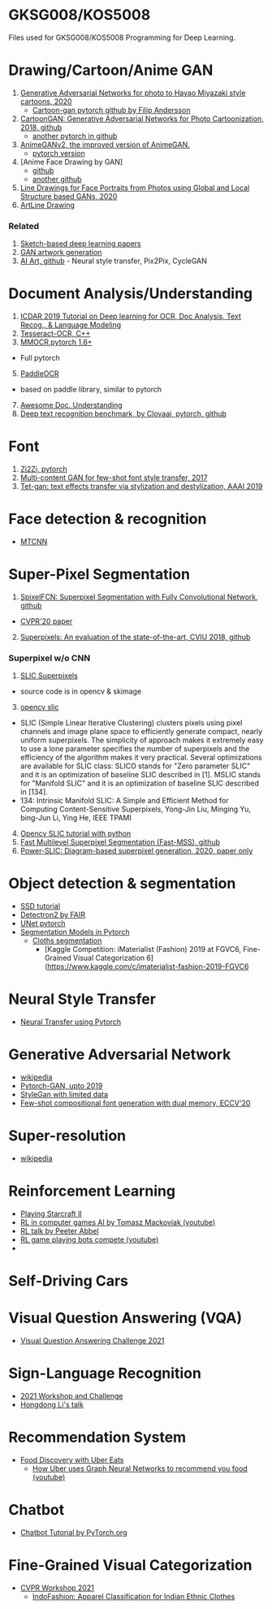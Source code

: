 # GKSG008/KOS5008 

Files used for GKSG008/KOS5008 Programming for Deep Learning.

# Drawing/Cartoon/Anime GAN
1. [Generative Adversarial Networks for photo to Hayao Miyazaki style cartoons, 2020](https://arxiv.org/abs/2005.07702)
    - [Cartoon-gan pytorch github by Filip Andersson](https://github.com/FilipAndersson245/cartoon-gan)
1. [CartoonGAN: Generative Adversarial Networks for Photo Cartoonization, 2018, github](https://github.com/znxlwm/pytorch-CartoonGAN)
    - [another pytorch in github](https://github.com/TobiasSunderdiek/cartoon-gan)
1. [AnimeGANv2, the improved version of AnimeGAN.](https://github.com/TachibanaYoshino/AnimeGANv2)
    - [pytorch version](https://github.com/bryandlee/animegan2-pytorch)
1. [Anime Face Drawing by GAN]
    - [github](https://github.com/jayleicn/animeGAN)
    - [another github](https://github.com/nikitaa30/Manga-GAN)
1. [Line Drawings for Face Portraits from Photos using Global and Local Structure based GANs, 2020](https://github.com/yiranran/APDrawingGAN2)
1. [ArtLine Drawing](https://github.com/vijishmadhavan/ArtLine)

### Related
  1. [Sketch-based deep learning papers](https://github.com/qyzdao/Sketch-Based-Deep-Learning)
  1. [GAN artwork generation](https://github.com/otepencelik/GAN-Artwork-Generation)
  1. [AI Art, github](https://github.com/Adi-iitd/AI-Art)
    - Neural style transfer, Pix2Pix, CycleGAN

# Document Analysis/Understanding
1. [ICDAR 2019 Tutorial on Deep learning for OCR, Doc Analysis, Text Recog., & Language Modeling](https://github.com/tmbdev-tutorials/icdar2019-tutorial)
2. [Tesseract-OCR, C++](https://github.com/tesseract-ocr/tesseract)
3. [MMOCR,pytorch 1.6+](https://github.com/open-mmlab/mmocr)
  - Full pytorch 
5. [PaddleOCR](https://github.com/PaddlePaddle/PaddleOCR)
  - based on paddle library, similar to pytorch
7. [Awesome Doc. Understanding](https://github.com/tstanislawek/awesome-document-understanding)
8. [Deep text recognition benchmark, by Clovaai, pytorch, github](https://github.com/clovaai/deep-text-recognition-benchmark)

# Font
1. [Zi2Zi, pytorch](https://github.com/EuphoriaYan/zi2zi-pytorch)
1. [Multi-content GAN for few-shot font style transfer, 2017](https://github.com/azadis/MC-GAN)
2. [Tet-gan: text effects transfer via stylization and destylization, AAAI 2019](https://github.com/williamyang1991/TET-GAN)

# Face detection & recognition
- [MTCNN](https://github.com/timesler/facenet-pytorch/blob/master/examples/face_tracking.ipynb)

# Super-Pixel Segmentation
1. [SpixelFCN: Superpixel Segmentation with Fully Convolutional Network, github](https://github.com/fuy34/superpixel_fcn)
  - [CVPR'20 paper](https://openaccess.thecvf.com/content_CVPR_2020/papers/Yang_Superpixel_Segmentation_With_Fully_Convolutional_Networks_CVPR_2020_paper.pdf)
2. [Superpixels: An evaluation of the state-of-the-art, CVIU 2018, github](https://github.com/davidstutz/superpixel-benchmark)
 
### Superpixel w/o CNN
1. [SLIC Superpixels](https://ivrlwww.epfl.ch/supplementary_material/RK_SLICSuperpixels/index.html)
  - source code is in opencv & skimage
3. [opencv slic](https://docs.opencv.org/3.4/d3/da9/classcv_1_1ximgproc_1_1SuperpixelSLIC.html#details)
  -  SLIC (Simple Linear Iterative Clustering) clusters pixels using pixel channels and image plane space to efficiently generate compact, nearly uniform superpixels. The simplicity of approach makes it extremely easy to use a lone parameter specifies the number of superpixels and the efficiency of the algorithm makes it very practical. Several optimizations are available for SLIC class: SLICO stands for "Zero parameter SLIC" and it is an optimization of baseline SLIC described in [1]. MSLIC stands for "Manifold SLIC" and it is an optimization of baseline SLIC described in [134].
  -  134: Intrinsic Manifold SLIC: A Simple and Efficient Method for Computing Content-Sensitive Superpixels, Yong-Jin Liu, Minging Yu, bing-Jun Li, Ying He, IEEE TPAMI
4. [Opencv SLIC tutorial with python](https://www.pyimagesearch.com/2014/07/28/a-slic-superpixel-tutorial-using-python/)
5. [Fast Multilevel Superpixel Segmentation (Fast-MSS), github](https://github.com/JordanMakesMaps/Fast-Multilevel-Superpixel-Segmentation)
6. [Power-SLIC: Diagram-based superpixel generation, 2020, paper only](https://arxiv.org/pdf/2012.11772.pdf)

# Object detection & segmentation
- [SSD tutorial](https://github.com/sgrvinod/a-PyTorch-Tutorial-to-Object-Detection)
- [Detectron2 by FAIR](https://github.com/facebookresearch/detectron2)
- [UNet pytorch](https://github.com/milesial/Pytorch-UNet)
- [Segmentation Models in Pytorch](https://github.com/qubvel/segmentation_models.pytorch)
  - [Cloths segmentation](https://github.com/ternaus/cloths_segmentation)
    - [Kaggle Competition: iMaterialist (Fashion) 2019 at FGVC6, Fine-Grained Visual Categorization 6](https://www.kaggle.com/c/imaterialist-fashion-2019-FGVC6

# Neural Style Transfer
- [Neural Transfer using Pytorch](https://pytorch.org/tutorials/advanced/neural_style_tutorial.html)

# Generative Adversarial Network
- [wikipedia](https://en.wikipedia.org/wiki/Generative_adversarial_network)
- [Pytorch-GAN, upto 2019](https://github.com/eriklindernoren/PyTorch-GAN)
- [StyleGan with limited data](https://github.com/NVlabs/stylegan2-ada-pytorch)
- [Few-shot compositional font generation with dual memory, ECCV'20](https://github.com/clovaai/dmfont)

# Super-resolution
- [wikipedia](https://en.wikipedia.org/wiki/Super-resolution_imaging)

# Reinforcement Learning
- [Playing Starcraft II](http://bennycheung.github.io/adventures-in-deep-reinforcement-learning)
- [RL in computer games AI by Tomasz Mackoviak (youtube)](https://youtu.be/Y3gT3z2uVB8)
- [RL talk by Peeter Abbel](https://youtu.be/IXuHxkpO5E8)
- [RL game playing bots compete (youtube)](https://youtu.be/1-f51I231G0)
- 
# Self-Driving Cars

# Visual Question Answering (VQA)
- [Visual Question Answering Challenge 2021](https://visualqa.org/challenge.html)

# Sign-Language Recognition
- [2021 Workshop and Challenge](https://chalearnlap.cvc.uab.cat/workshop/42/program/)
- [Hongdong Li's talk](https://data.chalearnlap.cvc.uab.cat/AuTSL/webpage/presentations/2.Hongdong_Li.mp4)

# Recommendation System
- [Food Discovery with Uber Eats](https://eng.uber.com/uber-eats-graph-learning/#:~:text=The%20Uber%20Eats%20recommendation%20system,restaurants%2C%20in%20a%20scalable%20fashion.)
  - [How Uber uses Graph Neural Networks to recommend you food (youtube)](https://youtu.be/9O9osybNvyY)

# Chatbot
- [Chatbot Tutorial by PyTorch.org](https://pytorch.org/tutorials/beginner/chatbot_tutorial.html)


# Fine-Grained Visual Categorization
- [CVPR Workshop 2021](https://sites.google.com/view/fgvc8/papers)
  - [IndoFashion: Apparel Classification for Indian Ethnic Clothes](https://drive.google.com/file/d/112XZpH24gR2izr5bQmo6lJX80Z6OP_e6/view)
  
  
